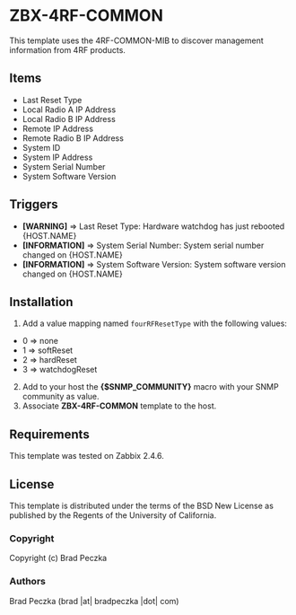 ZBX-4RF-COMMON
==============

This template uses the 4RF-COMMON-MIB to discover management information from 4RF products.

Items
-----

  * Last Reset Type
  * Local Radio A IP Address
  * Local Radio B IP Address
  * Remote IP Address
  * Remote Radio B IP Address
  * System ID
  * System IP Address
  * System Serial Number
  * System Software Version

Triggers
--------

  * **[WARNING]** => Last Reset Type: Hardware watchdog has just rebooted {HOST.NAME}
  * **[INFORMATION]** => System Serial Number: System serial number changed on {HOST.NAME}
  * **[INFORMATION]** => System Software Version: System software version changed on {HOST.NAME}

Installation
------------

1. Add a value mapping named `fourRFResetType` with the following values:
  * 0 ⇒ none
  * 1 ⇒ softReset
  * 2 ⇒ hardReset
  * 3 ⇒ watchdogReset
2. Add to your host the **{$SNMP_COMMUNITY}** macro with your SNMP community as value.
3. Associate **ZBX-4RF-COMMON** template to the host.

Requirements
------------

This template was tested on Zabbix 2.4.6.

License
-------

This template is distributed under the terms of the BSD New License as published by the Regents of the University of California.

### Copyright

  Copyright (c) Brad Peczka

### Authors
  
  Brad Peczka
  (brad |at| bradpeczka |dot| com)
